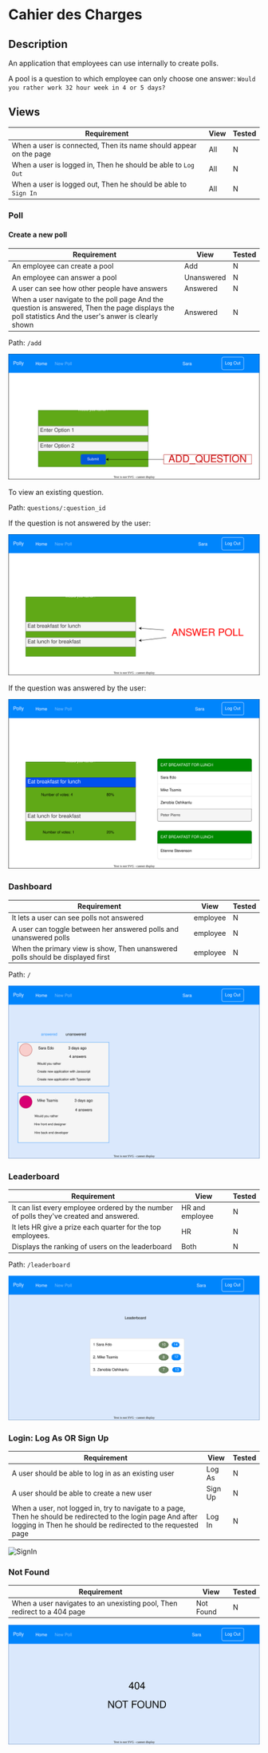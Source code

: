 # Cahier des Charges

## Description

An application that employees can use internally to create polls.

A pool is a question to which employee can only choose one answer:
`Would you rather work 32 hour week in 4 or 5 days?`

## Views

| Requirement                                                       | View | Tested |
| ----------------------------------------------------------------- | ---- | ------ |
| When a user is connected, Then its name should appear on the page | All  | N      |
| When a user is logged in, Then he should be able to `Log Out`     | All  | N      |
| When a user is logged out, Then he should be able to `Sign In`    | All  | N      |

### Poll

#### Create a new poll

| Requirement                                                                                                                                          | View       | Tested |
| ---------------------------------------------------------------------------------------------------------------------------------------------------- | ---------- | ------ |
| An employee can create a pool                                                                                                                        | Add        | N      |
| An employee can answer a pool                                                                                                                        | Unanswered | N      |
| A user can see how other people have answers                                                                                                         | Answered   | N      |
| When a user navigate to the poll page And the question is answered, Then the page displays the poll statistics And the user's anwer is clearly shown | Answered   | N      |

Path: `/add`

![New Question](wireframe/new_questions.drawio.svg)

To view an existing question.

Path: `questions/:question_id`

If the question is not answered by the user:

![Unanswered Question](wireframe/question_no_answers.drawio.svg)

If the question was answered by the user:

![Answered Question](wireframe/questions_with_answer.drawio.svg)

### Dashboard

| Requirement                                                                    | View     | Tested |
| ------------------------------------------------------------------------------ | -------- | ------ |
| It lets a user can see polls not answered                                      | employee | N      |
| A user can toggle between her answered polls and unanswered polls              | employee | N      |
| When the primary view is show, Then unanswered polls should be displayed first | employee | N      |

Path: `/`

![Employee View](wireframe/dashboard.emp.drawio.svg)

### Leaderboard

| Requirement                                                                             | View            | Tested |
| --------------------------------------------------------------------------------------- | --------------- | ------ |
| It can list every employee ordered by the number of polls they've created and answered. | HR and employee | N      |
| It lets HR give a prize each quarter for the top employees.                             | HR              | N      |
| Displays the ranking of users on the leaderboard                                        | Both            | N      |

Path: `/leaderboard`

![HR Dashboard](wireframe/leaderboard.drawio.svg)

### Login: Log As OR Sign Up

| Requirement                                                                                                                                                                   | View    | Tested |
| ----------------------------------------------------------------------------------------------------------------------------------------------------------------------------- | ------- | ------ |
| A user should be able to log in as an existing user                                                                                                                           | Log As  | N      |
| A user should be able to create a new user                                                                                                                                    | Sign Up | N      |
| When a user, not logged in, try to navigate to a page, Then he should be redirected to the login page And after logging in Then he should be redirected to the requested page | Log In  | N      |

![SignIn](wireframe/new_user.drawio.svg)

### Not Found

| Requirement                                                              | View      | Tested |
| ------------------------------------------------------------------------ | --------- | ------ |
| When a user navigates to an unexisting pool, Then redirect to a 404 page | Not Found | N      |

![Not Found](wireframe/not_found.drawio.svg)
